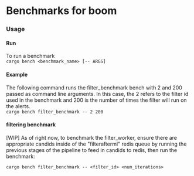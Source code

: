 # Benchmarks for boom
### Usage
#### Run
To run a benchmark\
`cargo bench <benchmark_name> [-- ARGS]`

#### Example
The following command runs the filter_benchmark bench with 2 and 200 passed as command line arguments. In this case, the 2 refers to the filter id used in the benchmark and 200 is the number of times the filter will run on the alerts.\
`cargo bench filter_benchmark -- 2 200`

#### filtering benchmark
[WIP]
As of right now, to benchmark the filter_worker, ensure there are appropriate candids inside of the "filterafterml" redis queue by running the previous stages of the pipeline to feed in candids to redis, then run the benchmark:

`cargo bench filter_benchmark -- <filter_id> <num_iterations>`

